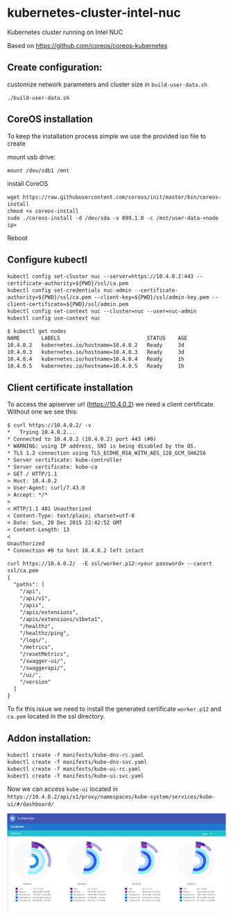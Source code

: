 # kubernetes-cluster-intel-nuc
Kubernetes cluster running on Intel NUC

Based on https://github.com/coreos/coreos-kubernetes

## Create configuration:

customize network parameters and cluster size in `build-user-data.sh`
```
./build-user-data.sh
```

## CoreOS installation

To keep the installation process simple we use the provided iso file to create

mount usb drive:

```
mount /dev/sdb1 /mnt
```

install CoreOS
```
wget https://raw.githubusercontent.com/coreos/init/master/bin/coreos-install
chmod +x coreos-install
sudo ./coreos-install -d /dev/sda -v 899.1.0 -c /mnt/user-data-<node ip>
```

Reboot

## Configure kubectl

```
kubectl config set-cluster nuc --server=https://10.4.0.2:443 --certificate-authority=${PWD}/ssl/ca.pem
kubectl config set-credentials nuc-admin --certificate-authority=${PWD}/ssl/ca.pem --client-key=${PWD}/ssl/admin-key.pem --client-certificate=${PWD}/ssl/admin.pem
kubectl config set-context nuc --cluster=nuc --user=nuc-admin
kubectl config use-context nuc
```

```
$ kubectl get nodes
NAME       LABELS                            STATUS    AGE
10.4.0.2   kubernetes.io/hostname=10.4.0.2   Ready     3d
10.4.0.3   kubernetes.io/hostname=10.4.0.3   Ready     3d
10.4.0.4   kubernetes.io/hostname=10.4.0.4   Ready     1h
10.4.0.5   kubernetes.io/hostname=10.4.0.5   Ready     1h
```

## Client certificate installation

To access the apiserver url (https://10.4.0.2) we need a client certificate. Without one we see this:
```
$ curl https://10.4.0.2/ -v
*   Trying 10.4.0.2...
* Connected to 10.4.0.2 (10.4.0.2) port 443 (#0)
* WARNING: using IP address, SNI is being disabled by the OS.
* TLS 1.2 connection using TLS_ECDHE_RSA_WITH_AES_128_GCM_SHA256
* Server certificate: kube-controller
* Server certificate: kube-ca
> GET / HTTP/1.1
> Host: 10.4.0.2
> User-Agent: curl/7.43.0
> Accept: */*
>
< HTTP/1.1 401 Unauthorized
< Content-Type: text/plain; charset=utf-8
< Date: Sun, 20 Dec 2015 22:42:52 GMT
< Content-Length: 13
<
Unauthorized
* Connection #0 to host 10.4.0.2 left intact
```

```
curl https://10.4.0.2/  -E ssl/worker.p12:<your password> --cacert ssl/ca.pem
{
  "paths": [
    "/api",
    "/api/v1",
    "/apis",
    "/apis/extensions",
    "/apis/extensions/v1beta1",
    "/healthz",
    "/healthz/ping",
    "/logs/",
    "/metrics",
    "/resetMetrics",
    "/swagger-ui/",
    "/swaggerapi/",
    "/ui/",
    "/version"
  ]
}
```

To fix this issue we need to install the generated certificate `worker.p12` and `ca.pem` located in the ssl directory.

## Addon installation:
```
kubectl create -f manifests/kube-dns-rc.yaml
kubectl create -f manifests/kube-dns-svc.yaml
kubectl create -f manifests/kube-ui-rc.yaml
kubectl create -f manifests/kube-ui-svc.yaml
```

Now we can access `kube-ui` located in `https://10.4.0.2/api/v1/proxy/namespaces/kube-system/services/kube-ui/#/dashboard/`

![Image of kube-ui](screenshots/kube-ui.png)
